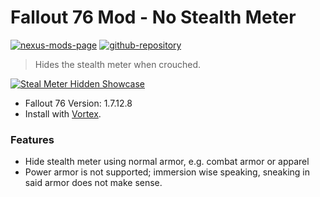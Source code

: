 # Fallout 76 Mod - No Stealth Meter
[![nexus-mods-page](https://img.shields.io/badge/Nexus%20Mod-No%20Stealth%20Meter%20-orange?style=flat-square&logo=spinrilla)](https://www.nexusmods.com/fallout76/mods/1070)
[![github-repository](https://img.shields.io/badge/GitHub-Repository-green?style=flat-square&logo=github)](https://github.com/rdok/fallout76_mod_no_stealth_meter)

> Hides the stealth meter when crouched.
 
[![Steal Meter Hidden Showcase](https://raw.githubusercontent.com/rdok/fallout76_mod_no_stealth_meter/main/documentation/stealth_meter_hidden_showcase.webp)](https://www.nexusmods.com/fallout76/mods/1070)

- Fallout 76 Version: 1.7.12.8
- Install with [Vortex](https://www.nexusmods.com/about/vortex/).

### Features
- Hide stealth meter using normal armor, e.g. combat armor or apparel
- Power armor is not supported; immersion wise speaking, sneaking in said armor does not make sense.